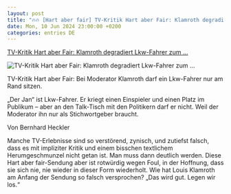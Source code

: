```yaml
---
layout: post
title: "🔥🔥 [Hart aber fair] TV-Kritik Hart aber Fair: Klamroth degradiert Lkw-Fahrer zum ..."
date: Mon, 10 Jun 2024 23:00:00 +0200
categories: entries DE
---
```

[TV-Kritik Hart aber Fair: Klamroth degradiert Lkw-Fahrer zum ...](https://www.sueddeutsche.de/medien/hart-aber-fair-ampel-europawahl-tv-kritik-lux.L7PZsTRNoXbUNdXfZqvbXA)

![TV-Kritik Hart aber Fair: Klamroth degradiert Lkw-Fahrer zum ...](https://www.sueddeutsche.de/2023/06/20/6e778ee4-b5d0-4e9b-9f41-12a36e2b7033.jpeg?q=60&fm=webp&width=1200&rect=undefined%2Cundefined%2Cundefined%2Cundefined)

TV-Kritik Hart aber Fair: Bei Moderator Klamroth darf ein Lkw-Fahrer nur am Rand sitzen.

„Der Jan“ ist Lkw-Fahrer. Er kriegt einen Einspieler und einen Platz im Publikum – aber an den Talk-Tisch mit den Politikern darf er nicht. Weil der Moderator ihn nur als Stichwortgeber braucht.

Von Bernhard Heckler

Manche TV-Erlebnisse sind so verstörend, zynisch, und zutiefst falsch, dass es mit impliziter Kritik und einem bisschen textlichem Herumgeschmunzel nicht getan ist. Man muss dann deutlich werden. Diese Hart aber fair-Sendung aber ist rotwürdig wegen Foul, in der Hoffnung, dass sie sich nie, nie wieder in dieser Form wiederholt. Wie hat Louis Klamroth am Anfang der Sendung so falsch versprochen? „Das wird gut. Legen wir los.“

